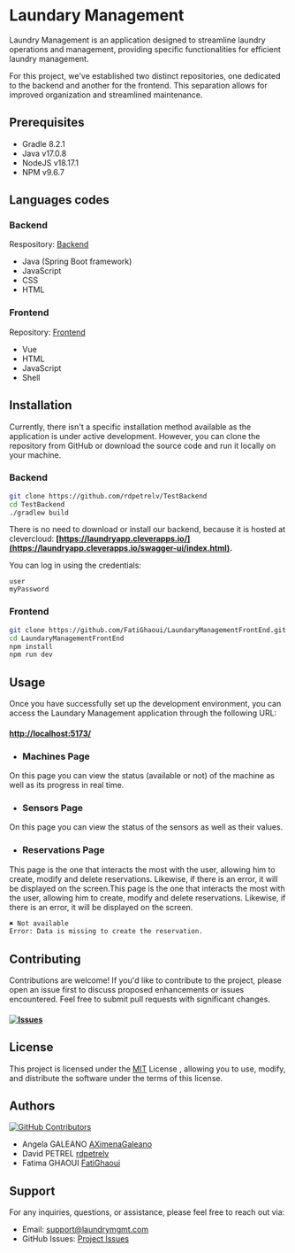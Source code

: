 # Laundary Management
Laundry Management is an application designed to streamline laundry operations and management, providing specific functionalities for efficient laundry management.

For this project, we've established two distinct repositories, one dedicated to the backend and another for the frontend. This separation allows for improved organization and streamlined maintenance.

## Prerequisites
- Gradle 8.2.1
- Java v17.0.8
- NodeJS  v18.17.1
- NPM v9.6.7


## Languages codes
### Backend
Respository: [Backend](https://github.com/rdpetrelv/TestBackend)
- Java (Spring Boot framework)
- JavaScript
- CSS
- HTML

### Frontend
Repository: [Frontend](https://github.com/FatiGhaoui/LaundaryManagementFrontEnd.git)
- Vue
- HTML
- JavaScript
- Shell

## Installation
Currently, there isn't a specific installation method available as the application is under active development. However, you can clone the repository from GitHub or download the source code and run it locally on your machine.

### Backend
```bash
git clone https://github.com/rdpetrelv/TestBackend
cd TestBackend
./gradlew build
```
There is no need to download or install our backend, because it is hosted at clevercloud:
**[https://laundryapp.cleverapps.io/](https://laundryapp.cleverapps.io/swagger-ui/index.html).**

You can log in using the credentials:
```
user
myPassword
````


### Frontend
```bash
git clone https://github.com/FatiGhaoui/LaundaryManagementFrontEnd.git
cd LaundaryManagementFrontEnd
npm install
npm run dev
```
## Usage
Once you have successfully set up the development environment, you can access the Laundary Management application through the following URL:
#### [http://localhost:5173/](http://localhost:5173/)

- ###  Machines Page
On this page you can view the status (available or not) of the machine as well as its progress in real time.

- ###  Sensors Page
On this page you can view the status of the sensors as well as their values.

- ###  Reservations Page
This page is the one that interacts the most with the user, allowing him to create, modify and delete reservations. Likewise, if there is an error, it will be displayed on the screen.This page is the one that interacts the most with the user, allowing him to create, modify and delete reservations. Likewise, if there is an error, it will be displayed on the screen.

```bash
✖ Not available
Error: Data is missing to create the reservation.
```

## Contributing

Contributions are welcome! If you'd like to contribute to the project, please open an issue first to discuss proposed enhancements or issues encountered. Feel free to submit pull requests with significant changes.
#### [![Issues](https://img.shields.io/github/issues/FatiGhaoui/LaundaryManagementFrontEnd)](https://github.com/FatiGhaoui/LaundaryManagementFrontEnd/issues)


## License
This project is licensed under the [MIT](https://choosealicense.com/licenses/mit/) License , allowing you to use, modify, and distribute the software under the terms of this license.

## Authors
[![GitHub Contributors](https://img.shields.io/github/contributors/FatiGhaoui/LaundaryManagementFrontEnd)](https://github.com/FatiGhaoui/LaundaryManagementFrontEnd/graphs/contributors)

- Angela GALEANO   [AXimenaGaleano](https://github.com/AXimenaGaleano)
- David PETREL [rdpetrelv](https://github.com/rdpetrelv)
- Fatima GHAOUI [FatiGhaoui](https://github.com/FatiGhaoui)

## Support
For any inquiries, questions, or assistance, please feel free to reach out via:

- Email: [support@laundrymgmt.com](mailto:support@laundrymgmt.com)
- GitHub Issues: [Project Issues](https://github.com/FatiGhaoui/LaundaryManagementFrontEnd/issues)